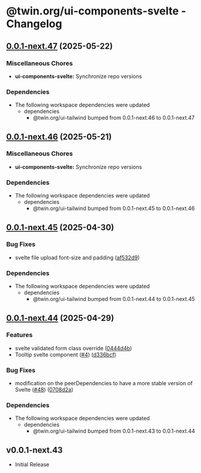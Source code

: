 # @twin.org/ui-components-svelte - Changelog

## [0.0.1-next.47](https://github.com/twinfoundation/ui/compare/ui-components-svelte-v0.0.1-next.46...ui-components-svelte-v0.0.1-next.47) (2025-05-22)


### Miscellaneous Chores

* **ui-components-svelte:** Synchronize repo versions


### Dependencies

* The following workspace dependencies were updated
  * dependencies
    * @twin.org/ui-tailwind bumped from 0.0.1-next.46 to 0.0.1-next.47

## [0.0.1-next.46](https://github.com/twinfoundation/ui/compare/ui-components-svelte-v0.0.1-next.45...ui-components-svelte-v0.0.1-next.46) (2025-05-21)


### Miscellaneous Chores

* **ui-components-svelte:** Synchronize repo versions


### Dependencies

* The following workspace dependencies were updated
  * dependencies
    * @twin.org/ui-tailwind bumped from 0.0.1-next.45 to 0.0.1-next.46

## [0.0.1-next.45](https://github.com/twinfoundation/ui/compare/ui-components-svelte-v0.0.1-next.44...ui-components-svelte-v0.0.1-next.45) (2025-04-30)


### Bug Fixes

* svelte file upload font-size and padding ([af532d9](https://github.com/twinfoundation/ui/commit/af532d93b9db6525dbf265df36333bb8a794c185))


### Dependencies

* The following workspace dependencies were updated
  * dependencies
    * @twin.org/ui-tailwind bumped from 0.0.1-next.44 to 0.0.1-next.45

## [0.0.1-next.44](https://github.com/twinfoundation/ui/compare/ui-components-svelte-v0.0.1-next.43...ui-components-svelte-v0.0.1-next.44) (2025-04-29)


### Features

* svelte validated form class override ([0444d4b](https://github.com/twinfoundation/ui/commit/0444d4b767459717f7733dd228e1d8641b9009a3))
* Tooltip svelte component ([#4](https://github.com/twinfoundation/ui/issues/4)) ([d336bcf](https://github.com/twinfoundation/ui/commit/d336bcf4c11d21331b6164a5ca8b182fdb015131))


### Bug Fixes

* modification on the peerDependencies to have a more stable version of Svelte ([#48](https://github.com/twinfoundation/ui/issues/48)) ([0708d2a](https://github.com/twinfoundation/ui/commit/0708d2abc0e6b20919903625b2e707ae882a7265))


### Dependencies

* The following workspace dependencies were updated
  * dependencies
    * @twin.org/ui-tailwind bumped from 0.0.1-next.43 to 0.0.1-next.44

## v0.0.1-next.43

- Initial Release
